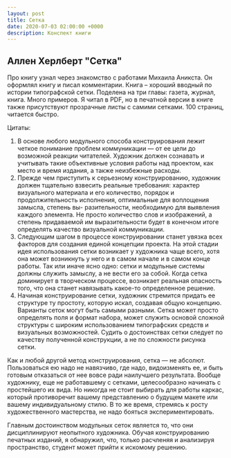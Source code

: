```yaml
---
layout: post
title: Сетка
date: 2020-07-03 02:00:00 +0000
description: Конспект книги
---
```


## Аллен Херлберт "Сетка"

Про книгу узнал через знакомство с работами Михаила Аникста. Он оформлял книгу и писал комментарии. 
Книга – хороший вводный по истории типографской сетки. 
Поделена на три главы: газета, журнал, книга.  Много примеров.
Я читал в PDF, но в печатной версии в книге также присутствуют прозрачные листы с самими сетками. 100 страниц, читается быстро. 

Цитаты:  

1. В основе любого модульного способа конструирования лежит четкое понимание проблем коммуникации — от ее цели до возможной реакции читателей. Художник должен сознавать и учитывать такие объективные условия работы над проектом, как место и время издания, а также неизбежные расходы. 
2. Прежде чем приступить к серьезному конструированию, художник должен тщательно взвесить реальные требования: характер визуального материала и его количество, порядок и продолжительность исполнения, оптимальные для воплощения замысла, степень вы- разительности, необходимую для выявления каждого элемента. Не просто количество слов и изображений, а степень придаваемой им выразительности будет в конечном итоге определять качество визуальной коммуникации. 
3. Следующим шагом в процессе конструировании станет увязка всех факторов для создания единой концепции проекта. На этой стадии идея использования сетки возникает у художника чаще всего, хотя она может возникнуть у него и в самом начале и в самом конце работы. Так или иначе ясно одно: сетки и модульные системы должны служить замыслу, а не вести его за собой. Когда сетка доминирует в творческом процессе, возникает реальная опасность того, что она станет навязывать какое-то определенное решение. 
4. Начиная конструирование сетки, художник стремится придать ее структуре ту простоту, которую искал, создавая общую концепцию. Варианты сеток могут быть самыми разными. Сетка может просто определять поля и формат набора, может служить основой сложной структуры с широким использованием типографских средств и визуальных возможностей. Судить о достоинствах сетки следует по качеству полученной конструкции, а не по сложности рисунка сетки. 

Как и любой другой метод конструирования, сетка — не абсолют. Пользоваться ею надо не навязчиво, где надо, видоизменять ее, и быть готовым отказаться от нее вовсе ради наилучшего результата. Вообще художнику, еще не работавшему с сетками, целесообразно начинать с простейшего их вида. Но никогда не стоит выбирать для работы каркас, который противоречит вашему представлению о будущем макете или вашему индивидуальному стилю. В то же время, стремясь к росту художественного мастерства, не надо бояться экспериментировать.   

Главным достоинством модульных сеток является то, что они дисциплинируют неопытного художника. Обучая конструированию печатных изданий, я обнаружил, что, только расчленяя и анализируя пространство, студент может прийти к искомому решению.   

